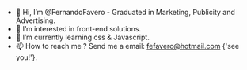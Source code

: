 - 👋 Hi, I’m @FernandoFavero - Graduated in Marketing, Publicity and Advertising.
- 👀 I’m interested in front-end solutions.
- 🌱 I’m currently learning css & Javascript.
- 📫 How to reach me ? Send me a email: fefavero@hotmail.com {'see you!'}.
<!---
NandoHolder/NandoHolder is a ✨ special ✨ repository because its `README.md` (this file) appears on your GitHub profile.
You can click the Preview link to take a look at your changes.
--->
